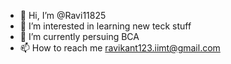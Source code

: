 - 👋 Hi, I’m @Ravi11825
- 👀 I’m interested in learning new teck stuff
- 🌱 I’m currently persuing BCA
- 📫 How to reach me ravikant123.iimt@gmail.com

<!---
Ravi11825/Ravi11825 is a ✨ special ✨ repository because its `README.md` (this file) appears on your GitHub profile.
You can click the Preview link to take a look at your changes.
--->
